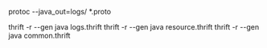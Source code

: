 protoc --java_out=logs/ *.proto


thrift -r --gen java logs.thrift
thrift -r --gen java resource.thrift
thrift -r --gen java common.thrift
